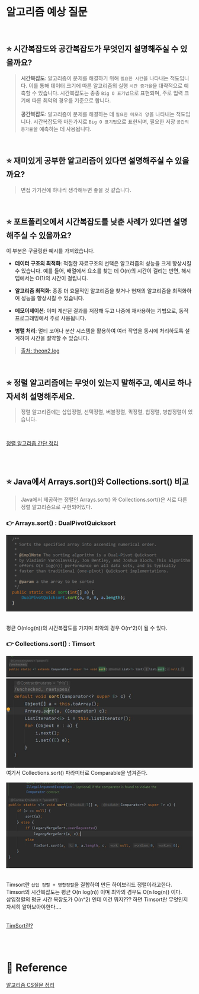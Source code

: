# 알고리즘 예상 질문

<br>

## ⭐ 시간복잡도와 공간복잡도가 무엇인지 설명해주실 수 있을까요?
> **시간복잡도**: 알고리즘이 문제를 해결하기 위해 `필요한 시간`을 나타내는 척도입니다. 이를 통해 데이터 크기에 따른 알고리즘의 실행 `시간 증가율`을 대략적으로 예측할 수 있습니다. 시간복잡도는 종종 `Big O 표기법`으로 표현되며, 주로 입력 크기에 따른 최악의 경우를 기준으로 합니다. <br><br>
> **공간복잡도**: 알고리즘이 문제를 해결하는 데 `필요한 메모리 양`을 나타내는 척도입니다. 시간복잡도와 마찬가지로 `Big O 표기법`으로 표현되며, 필요한 저장 `공간의 증가율`을 예측하는 데 사용됩니다. 

<br>

## ⭐ 재미있게 공부한 알고리즘이 있다면 설명해주실 수 있을까요?
> 면접 가기전에 하나씩 생각해두면 좋을 것 같습니다. 

<br>

## ⭐ 포트폴리오에서 시간복잡도를 낮춘 사례가 있다면 설명해주실 수 있을까요?

이 부분은 구글링한 예시를 가져왔습니다.

- **데이터 구조의 최적화**: 적절한 자료구조의 선택은 알고리즘의 성능을 크게 향상시킬 수 있습니다. 예를 들어, 배열에서 요소를 찾는 데 O(n)의 시간이 걸리는 반면, 해시맵에서는 O(1)의 시간이 걸립니다.

- **알고리즘 최적화**: 종종 더 효율적인 알고리즘을 찾거나 현재의 알고리즘을 최적화하여 성능을 향상시킬 수 있습니다.

- **메모이제이션**: 이미 계산된 결과를 저장해 두고 나중에 재사용하는 기법으로, 동적 프로그래밍에서 주로 사용됩니다.

- **병렬 처리**: 멀티 코어나 분산 시스템을 활용하여 여러 작업을 동시에 처리하도록 설계하여 시간을 절약할 수 있습니다.

> [출처: theon2.log](https://velog.io/@theon2/%EA%B8%B0%EC%88%A0%EB%A9%B4%EC%A0%91-%EC%98%88%EC%83%81%EC%A7%88%EB%AC%B8-%EC%95%8C%EA%B3%A0%EB%A6%AC%EC%A6%98)

<br>

## ⭐ 정렬 알고리즘에는 무엇이 있는지 말해주고, 예시로 하나 자세히 설명해주세요.
> 정렬 알고리즘에는 삽입정렬, 선택정렬, 버블정렬, 퀵정렬, 힙정렬, 병합정렬이 있습니다. 
<br>

[정렬 알고리즘 간단 정리](https://dev-coco.tistory.com/160)

<br><br>

## ⭐ Java에서 Arrays.sort()와 Collections.sort() 비교
> Java에서 제공하는 정렬인 Arrays.sort() 와 Collections.sort()은 서로 다른 정렬 알고리즘으로 구현되어있다.

### 👉 Arrays.sort() : DualPivotQuicksort
[![](./images/dsaa_img01.png)]() <br><br>

평균 O(nlog(n))의 시간복잡도를 가지며 최악의 경우 O(n^2)이 될 수 있다.

### 👉 Collections.sort() : Timsort
[![](./images/dsaa_img02.JPG)]() <br>
[![](./images/dsaa_img03.JPG)]() <br>
여기서 Collections.sort() 파라미터로 Comparable을 넘겨준다. <br><br>
[![](./images/dsaa_img04.JPG)]() <br><br>

Timsort란 `삽입 정렬 + 병합정렬`을 결합하여 만든 하이브리드 정렬이라고한다. <br>
Timsort의 시간복잡도는 평균 O(n log(n)) 이며 최악의 경우도 O(n log(n)) 이다. <br>
삽입정렬의 평균 시간 복잡도가 O(n^2) 인데 이건 뭐지??? 하면 Timsort란 무엇인지 자세히 알아보아야한다....<br><br>

[TimSort란?](https://d2.naver.com/helloworld/0315536)



<br><br>

# :newspaper: Reference
[알고리즘 CS질문 정리](https://dev-coco.tistory.com/160)